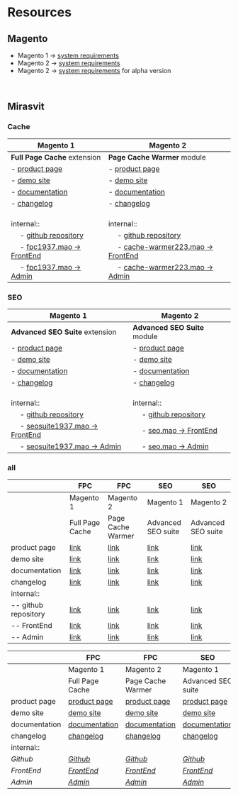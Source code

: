 # Resources

<!-- → ↠ ↣ ↦ ⇒ ⇻ ⇸ ─ -->


## Magento

- Magento 1 → [system requirements](https://docs.magento.com/m1/ce/user_guide/magento/system-requirements.html)
- Magento 2 → [system requirements](https://devdocs.magento.com/guides/v2.2/install-gde/system-requirements-tech.html)
- Magento 2 → [system requirements](https://devdocs.magento.com/guides/v2.3/install-gde/system-requirements-tech.html) for alpha version

<br>


## Mirasvit


### Cache

| Magento 1                     | Magento 2 |
|-------------------------------|-----------|
| **Full Page Cache** extension | **Page Cache Warmer** module
| - [product page](https://mirasvit.com/magento-extensions/full-page-cache.html)                                     | - [product page](https://mirasvit.com/magento-2-extensions/full-page-cache-warmer.html)
| - [demo site](http://fpc19.demo.mirasvit.com)                                                                      | - [demo site](http://cache-warmer.m2.mirasvit.com)
| - [documentation](https://docs.mirasvit.com/doc/extension_fpc/current)                                             | - [documentation](https://mirasvit.com/docs/module-cache-warmer/current)
| - [changelog](https://docs.mirasvit.com/doc/extension_fpc/current/changelog)                                       | - [changelog](https://mirasvit.com/docs/module-cache-warmer/current/changelog)
| <br> internal:: | <br> internal:: |
| &emsp; - [github repository](https://github.com/mirasvit/extension_fpc)                                            | &emsp; - [github repository](https://github.com/mirasvit/module-cache-warmer)
| &emsp; - [fpc1937.mao → FrontEnd](http://fpc1937.mao.mirasvit.com)                                                 | &emsp; - [cache-warmer223.mao → FrontEnd](http://cache-warmer223.mao.mirasvit.com)
| &emsp; - [fpc1937.mao → Admin](http://fpc1937.mao.mirasvit.com/index.php/mageadmin/system_config/edit/section/fpc) | &emsp; - [cache-warmer223.mao → Admin](http://cache-warmer223.mao.mirasvit.com/mageadmin/admin)



### SEO

| Magento 1                        | Magento 2 |
|----------------------------------|-----------|
| **Advanced SEO Suite** extension | **Advanced SEO Suite** module
| - [product page](https://mirasvit.com/magento-extensions/advanced-seo-suite.html)   | - [product page](https://mirasvit.com/magento-2-extensions/advanced-seo-suite.html)
| - [demo site](http://seo19.demo.mirasvit.com)                                       | - [demo site](http://seo.m2.mirasvit.com)
| - [documentation](https://docs.mirasvit.com/doc/extension_seosuite/current)         | - [documentation](https://mirasvit.com/docs/module-seo/current)
| - [changelog](https://mirasvit.com/docs/module-seo/current/changelog)               | - [changelog](https://mirasvit.com/docs/module-seo/current/changelog)
| <br> internal:: | <br> internal:: |
| &emsp; - [github repository](https://github.com/mirasvit/extension_seo)             | &emsp; - [github repository](https://github.com/mirasvit/module-seo)
| &emsp; - [seosuite1937.mao → FrontEnd](http://seosuite1937.mao.mirasvit.com)        | &emsp; - [seo.mao → FrontEnd](http://seo.mao.mirasvit.com)
| &emsp; - [seosuite1937.mao → Admin](http://seosuite1937.mao.mirasvit.com/mageadmin) | &emsp; - [seo.mao → Admin](http://seo.mao.mirasvit.com/mageadmin/admin)


### all

|                    |FPC                                                                                       |FPC                                                                          |SEO                                                                    |SEO                                                                      |
|--------------------|-----------------------------------------------------------------------------------------|-----------------------------------------------------------------------------|-----------------------------------------------------------------------|-------------------------------------------------------------------------|
|                    |Magento 1                                                                                 |Magento 2                                                                    |Magento 1                                                              |Magento 2                                                                |
|                    |Full Page Cache                                                                           |Page Cache Warmer                                                            |Advanced SEO suite                                                     |Advanced SEO suite                                                       |
|product page        |[link](https://mirasvit.com/magento-extensions/full-page-cache.html)                      |[link](https://mirasvit.com/magento-2-extensions/full-page-cache-warmer.html)|[link](https://mirasvit.com/magento-extensions/advanced-seo-suite.html)|[link](https://mirasvit.com/magento-2-extensions/advanced-seo-suite.html)|
|demo site           |[link](http://fpc19.demo.mirasvit.com)                                                    |[link](http://cache-warmer.m2.mirasvit.com)                                  |[link](http://seo19.demo.mirasvit.com)                                 |[link](http://seo.m2.mirasvit.com)                                       |
|documentation       |[link](https://docs.mirasvit.com/doc/extension_fpc/current)                               |[link](https://mirasvit.com/docs/module-cache-warmer/current)                |[link](https://docs.mirasvit.com/doc/extension_seosuite/current)       |[link](https://mirasvit.com/docs/module-seo/current)                     |
|changelog           |[link](https://docs.mirasvit.com/doc/extension_fpc/current/changelog)                     |[link](https://mirasvit.com/docs/module-cache-warmer/current/changelog)      |[link](https://mirasvit.com/docs/module-seo/current/changelog)         |[link](https://mirasvit.com/docs/module-seo/current/changelog)           |
|internal::          |                                                                                          |                                                                             |                                                                       |                                                                         |
|-- github repository|[link](https://github.com/mirasvit/extension_fpc)                                         |[link](https://github.com/mirasvit/module-cache-warmer)                      |[link](https://github.com/mirasvit/extension_seo)                      |[link](https://github.com/mirasvit/module-seo)                           |
|-- FrontEnd         |[link](http://fpc1937.mao.mirasvit.com)                                                   |[link](http://cache-warmer223.mao.mirasvit.com)                              |[link](http://seosuite1937.mao.mirasvit.com)                           |[link](http://seo.mao.mirasvit.com)                                      |
|-- Admin            |[link](http://fpc1937.mao.mirasvit.com/index.php/mageadmin/system_config/edit/section/fpc)|[link](http://cache-warmer223.mao.mirasvit.com/mageadmin/admin)              |[link](http://seosuite1937.mao.mirasvit.com/mageadmin)                 |[link](http://seo.mao.mirasvit.com/mageadmin/admin)                      |


|             | FPC | FPC | SEO | SEO 
|-------------|---|---|---|---
|             |Magento 1|Magento 2|Magento 1|Magento 2
|             |Full Page Cache|Page Cache Warmer|Advanced SEO suite|Advanced SEO suite
|product page |[product page](https://mirasvit.com/magento-extensions/full-page-cache.html)|[product page](https://mirasvit.com/magento-2-extensions/full-page-cache-warmer.html)|[product page](https://mirasvit.com/magento-extensions/advanced-seo-suite.html)|[product page](https://mirasvit.com/magento-2-extensions/advanced-seo-suite.html)
|demo site    |[demo site](http://fpc19.demo.mirasvit.com)|[demo site](http://cache-warmer.m2.mirasvit.com)|[demo site](http://seo19.demo.mirasvit.com)|[demo site](http://seo.m2.mirasvit.com)
|documentation|[documentation](https://docs.mirasvit.com/doc/extension_fpc/current)|[documentation](https://mirasvit.com/docs/module-cache-warmer/current)|[documentation](https://docs.mirasvit.com/doc/extension_seosuite/current)|[documentation](https://mirasvit.com/docs/module-seo/current)
|changelog    |[changelog](https://docs.mirasvit.com/doc/extension_fpc/current/changelog)|[changelog](https://mirasvit.com/docs/module-cache-warmer/current/changelog)|[changelog](https://mirasvit.com/docs/module-seo/current/changelog)|[changelog](https://mirasvit.com/docs/module-seo/current/changelog)
|internal::   | | | | 
|*Github*     |[*Github*](https://github.com/mirasvit/extension_fpc)|[*Github*](https://github.com/mirasvit/module-cache-warmer)|[*Github*](https://github.com/mirasvit/extension_seo)|[*Github*](https://github.com/mirasvit/module-seo)
|*FrontEnd*   |[*FrontEnd*](http://fpc1937.mao.mirasvit.com)|[*FrontEnd*](http://cache-warmer223.mao.mirasvit.com)|[*FrontEnd*](http://seosuite1937.mao.mirasvit.com)|[*FrontEnd*](http://seo.mao.mirasvit.com)
|*Admin*      |[*Admin*](http://fpc1937.mao.mirasvit.com/index.php/mageadmin/system_config/edit/section/fpc)|[*Admin*](http://cache-warmer223.mao.mirasvit.com/mageadmin/admin)|[*Admin*](http://seosuite1937.mao.mirasvit.com/mageadmin)|[*Admin*](http://seo.mao.mirasvit.com/mageadmin/admin)
